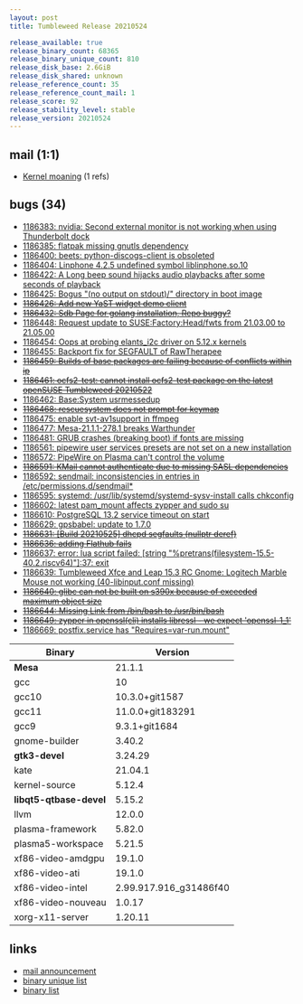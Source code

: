 ```yaml
---
layout: post
title: Tumbleweed Release 20210524

release_available: true
release_binary_count: 68365
release_binary_unique_count: 810
release_disk_base: 2.6GiB
release_disk_shared: unknown
release_reference_count: 35
release_reference_count_mail: 1
release_score: 92
release_stability_level: stable
release_version: 20210524
---
```


## mail (1:1)

- [Kernel moaning](https://github.com/boombatower/tumbleweed-review/issues/10) (1 refs)

## bugs (34)

<!--more-->

- [1186383: nvidia: Second external monitor is not working when using Thunderbolt dock](https://bugzilla.opensuse.org/show_bug.cgi?id=1186383)
- [1186385: flatpak missing gnutls dependency](https://bugzilla.opensuse.org/show_bug.cgi?id=1186385)
- [1186400: beets: python-discogs-client is obsoleted](https://bugzilla.opensuse.org/show_bug.cgi?id=1186400)
- [1186404: Linphone 4.2.5 undefined symbol liblinphone.so.10](https://bugzilla.opensuse.org/show_bug.cgi?id=1186404)
- [1186422: A Long beep sound hijacks audio playbacks after some seconds of playback](https://bugzilla.opensuse.org/show_bug.cgi?id=1186422)
- [1186425: Bogus "(no output on stdout)/" directory in boot image](https://bugzilla.opensuse.org/show_bug.cgi?id=1186425)
- ~~[1186426: Add new YaST widget demo client](https://bugzilla.opensuse.org/show_bug.cgi?id=1186426)~~
- ~~[1186432: Sdb Page for golang installation, Repo buggy?](https://bugzilla.opensuse.org/show_bug.cgi?id=1186432)~~
- [1186448: Request update to SUSE:Factory:Head/fwts from 21.03.00 to 21.05.00](https://bugzilla.opensuse.org/show_bug.cgi?id=1186448)
- [1186454: Oops at probing elants_i2c driver on 5.12.x kernels](https://bugzilla.opensuse.org/show_bug.cgi?id=1186454)
- [1186455: Backport fix for SEGFAULT of RawTherapee](https://bugzilla.opensuse.org/show_bug.cgi?id=1186455)
- ~~[1186459: Builds of base packages are failing because of conflicts within ip](https://bugzilla.opensuse.org/show_bug.cgi?id=1186459)~~
- ~~[1186461: ocfs2-test: cannot install ocfs2-test package on the latest  openSUSE Tumbleweed 20210522](https://bugzilla.opensuse.org/show_bug.cgi?id=1186461)~~
- [1186462: Base:System usrmessedup](https://bugzilla.opensuse.org/show_bug.cgi?id=1186462)
- ~~[1186468: rescuesystem does not prompt for keymap](https://bugzilla.opensuse.org/show_bug.cgi?id=1186468)~~
- [1186475: enable svt-av1support in ffmpeg](https://bugzilla.opensuse.org/show_bug.cgi?id=1186475)
- [1186477: Mesa-21.1.1-278.1 breaks Warthunder](https://bugzilla.opensuse.org/show_bug.cgi?id=1186477)
- [1186481: GRUB crashes (breaking boot) if fonts are missing](https://bugzilla.opensuse.org/show_bug.cgi?id=1186481)
- [1186561: pipewire user services presets are not set on a new installation](https://bugzilla.opensuse.org/show_bug.cgi?id=1186561)
- [1186572: PipeWire on Plasma can't control the volume](https://bugzilla.opensuse.org/show_bug.cgi?id=1186572)
- ~~[1186591: KMail cannot authenticate due to missing SASL dependencies](https://bugzilla.opensuse.org/show_bug.cgi?id=1186591)~~
- [1186592: sendmail: inconsistencies in entries in /etc/permissions.d/sendmail*](https://bugzilla.opensuse.org/show_bug.cgi?id=1186592)
- [1186595: systemd: /usr/lib/systemd/systemd-sysv-install calls chkconfig](https://bugzilla.opensuse.org/show_bug.cgi?id=1186595)
- [1186602: latest pam_mount affects zypper and sudo su](https://bugzilla.opensuse.org/show_bug.cgi?id=1186602)
- [1186610: PostgreSQL 13.2 service timeout on start](https://bugzilla.opensuse.org/show_bug.cgi?id=1186610)
- [1186629: gpsbabel: update to 1.7.0](https://bugzilla.opensuse.org/show_bug.cgi?id=1186629)
- ~~[1186631: \[Build 20210525\] dhcpd segfaults (nullptr deref)](https://bugzilla.opensuse.org/show_bug.cgi?id=1186631)~~
- ~~[1186636: adding Flathub fails](https://bugzilla.opensuse.org/show_bug.cgi?id=1186636)~~
- [1186637: error: lua script failed: \[string "%pretrans(filesystem-15.5-40.2.riscv64)"\]:37: exit](https://bugzilla.opensuse.org/show_bug.cgi?id=1186637)
- [1186639: Tumbleweed Xfce and  Leap 15.3 RC Gnome: Logitech Marble Mouse not working (40-libinput.conf missing)](https://bugzilla.opensuse.org/show_bug.cgi?id=1186639)
- ~~[1186640: glibc can not be built on s390x because of exceeded maximum object size](https://bugzilla.opensuse.org/show_bug.cgi?id=1186640)~~
- ~~[1186644: Missing Link from /bin/bash to /usr/bin/bash](https://bugzilla.opensuse.org/show_bug.cgi?id=1186644)~~
- ~~[1186649: zypper in openssl(cli) installs libressl - we expect 'openssl-1_1'](https://bugzilla.opensuse.org/show_bug.cgi?id=1186649)~~
- [1186669: postfix.service has "Requires=var-run.mount"](https://bugzilla.opensuse.org/show_bug.cgi?id=1186669)

Binary | Version
--- | ---
**Mesa** | 21.1.1
gcc | 10
gcc10 | 10.3.0+git1587
gcc11 | 11.0.0+git183291
gcc9 | 9.3.1+git1684
gnome-builder | 3.40.2
**gtk3-devel** | 3.24.29
kate | 21.04.1
kernel-source | 5.12.4
**libqt5-qtbase-devel** | 5.15.2
llvm | 12.0.0
plasma-framework | 5.82.0
plasma5-workspace | 5.21.5
xf86-video-amdgpu | 19.1.0
xf86-video-ati | 19.1.0
xf86-video-intel | 2.99.917.916_g31486f40
xf86-video-nouveau | 1.0.17
xorg-x11-server | 1.20.11

## links

- [mail announcement](https://github.com/boombatower/tumbleweed-review/issues/10)
- [binary unique list](http://download.opensuse.org/history/20210524/rpm.unique.list)
- [binary list](http://download.opensuse.org/history/20210524/rpm.list)
